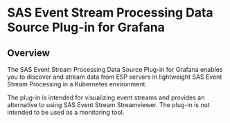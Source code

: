 # SAS Event Stream Processing Data Source Plug-in for Grafana

## Overview
The SAS Event Stream Processing Data Source Plug-in for Grafana enables you to discover and stream data from ESP servers in lightweight SAS Event Stream Processing in a Kubernetes environment. 

The plug-in is intended for visualizing event streams and provides an alternative to using SAS Event Stream Streamviewer. The plug-in is not intended to be used as a monitoring tool.